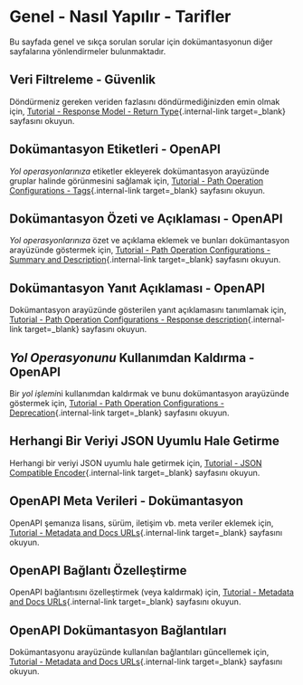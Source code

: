 # Genel - Nasıl Yapılır - Tarifler

Bu sayfada genel ve sıkça sorulan sorular için dokümantasyonun diğer sayfalarına yönlendirmeler bulunmaktadır.

## Veri Filtreleme - Güvenlik

Döndürmeniz gereken veriden fazlasını döndürmediğinizden emin olmak için, [Tutorial - Response Model - Return Type](../tutorial/response-model.md){.internal-link target=_blank} sayfasını okuyun.

## Dokümantasyon Etiketleri - OpenAPI

*Yol operasyonlarınıza* etiketler ekleyerek dokümantasyon arayüzünde gruplar halinde görünmesini sağlamak için, [Tutorial - Path Operation Configurations - Tags](../tutorial/path-operation-configuration.md#tags){.internal-link target=_blank} sayfasını okuyun.

## Dokümantasyon Özeti ve Açıklaması - OpenAPI

*Yol operasyonlarınıza* özet ve açıklama eklemek ve bunları dokümantasyon arayüzünde göstermek için, [Tutorial - Path Operation Configurations - Summary and Description](../tutorial/path-operation-configuration.md#summary-and-description){.internal-link target=_blank} sayfasını okuyun.

## Dokümantasyon Yanıt Açıklaması - OpenAPI

Dokümantasyon arayüzünde gösterilen yanıt açıklamasını tanımlamak için, [Tutorial - Path Operation Configurations - Response description](../tutorial/path-operation-configuration.md#response-description){.internal-link target=_blank} sayfasını okuyun.

## *Yol Operasyonunu* Kullanımdan Kaldırma - OpenAPI

Bir *yol işlemi*ni kullanımdan kaldırmak ve bunu dokümantasyon arayüzünde göstermek için, [Tutorial - Path Operation Configurations - Deprecation](../tutorial/path-operation-configuration.md#deprecate-a-path-operation){.internal-link target=_blank} sayfasını okuyun.

## Herhangi Bir Veriyi JSON Uyumlu Hale Getirme

Herhangi bir veriyi JSON uyumlu hale getirmek için, [Tutorial - JSON Compatible Encoder](../tutorial/encoder.md){.internal-link target=_blank} sayfasını okuyun.

## OpenAPI Meta Verileri - Dokümantasyon

OpenAPI şemanıza lisans, sürüm, iletişim vb. meta veriler eklemek için, [Tutorial - Metadata and Docs URLs](../tutorial/metadata.md){.internal-link target=_blank} sayfasını okuyun.

## OpenAPI Bağlantı Özelleştirme

OpenAPI bağlantısını özelleştirmek (veya kaldırmak) için, [Tutorial - Metadata and Docs URLs](../tutorial/metadata.md#openapi-url){.internal-link target=_blank} sayfasını okuyun.

## OpenAPI Dokümantasyon Bağlantıları

Dokümantasyonu arayüzünde kullanılan bağlantıları güncellemek için, [Tutorial - Metadata and Docs URLs](../tutorial/metadata.md#docs-urls){.internal-link target=_blank} sayfasını okuyun.
